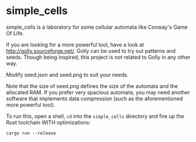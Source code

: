 simple_cells
============
simple_cells is a laboratory for some cellular automata like Conway's Game Of Life.

If you are looking for a more powerful tool, have a look at http://golly.sourceforge.net/. Golly can be used to try out patterns and seeds. Though being inspired, this project is not related to Golly in any other way.

Modify seed.json and seed.png to suit your needs.

Note that the size of seed.png defines the size of the automata and the allocated RAM. If you prefer very spacious automata, you may need another software that implements data compression (such as the aforementioned more powerful tool).

To run this, open a shell, `cd` into the `simple_cells` directory and fire up the Rust toolchain WITH optimizations:
```
cargo run --release
```
